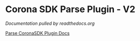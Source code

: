 # Corona SDK Parse Plugin - V2

*Documentation pulled by readthedocs.org*

[Parse CoronaSDK Plugin Docs](http://parse-corona-sdk-plugin.readthedocs.io/)
